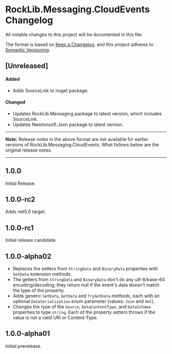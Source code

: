 # RockLib.Messaging.CloudEvents Changelog

All notable changes to this project will be documented in this file.

The format is based on [Keep a Changelog](https://keepachangelog.com/en/1.0.0/),
and this project adheres to [Semantic Versioning](https://semver.org/spec/v2.0.0.html).

## [Unreleased]

#### Added

- Adds SourceLink to nuget package.

#### Changed

- Updates RockLib.Messaging package to latest version, which includes SourceLink.
- Updates Newtonsoft.Json package to latest version.

----

**Note:** Release notes in the above format are not available for earlier versions of
RockLib.Messaging.CloudEvents. What follows below are the original release notes.

----

## 1.0.0

Initial Release.

## 1.0.0-rc2

Adds net5.0 target.

## 1.0.0-rc1

Initial release candidate.

## 1.0.0-alpha02

- Replaces the setters from `StringData` and `BinaryData` properties with `SetData` extension methods.
- The getters from `StringData` and `BinaryData` don't do any utf-8/base-64 encoding/decoding; they return null if the event's data doesn't match the type of the property.
- Adds generic `SetData`, `GetData` and `TryGetData` methods, each with an optional `DataSerialization` enum parameter (values: `Json` and `Xml`).
- Changes the type of the `Source`, `DataContentType`, and `DataSchema` properties to type `string`. Each of the property setters throws if the value is not a valid URI or Content-Type.

## 1.0.0-alpha01

Initial prerelease.
